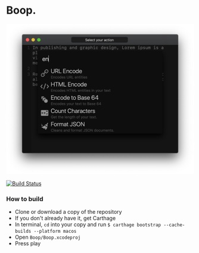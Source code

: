
# Boop.


<p align="center">

<img src="Boop/Documentation/Images/UI.png?raw=true" width="663" alt="UI Screenshot">

[![Build Status](https://app.bitrise.io/app/b0c493f8b65e1dac/status.svg?token=BoJJDoViYpKy8V_O5P7ljA&branch=master)](https://app.bitrise.io/app/b0c493f8b65e1dac)

</p>

### How to build

- Clone or download a copy of the repository
- If you don't already have it, get Carthage
- In terminal, `cd` into your copy and run `$ carthage bootstrap --cache-builds --platform macos`
- Open `Boop/Boop.xcodeproj`
- Press play
